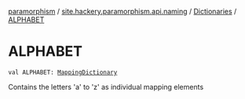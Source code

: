 [paramorphism](../../index.md) / [site.hackery.paramorphism.api.naming](../index.md) / [Dictionaries](index.md) / [ALPHABET](./-a-l-p-h-a-b-e-t.md)

# ALPHABET

`val ALPHABET: `[`MappingDictionary`](../-mapping-dictionary/index.md)

Contains the letters 'a' to 'z' as individual mapping elements

